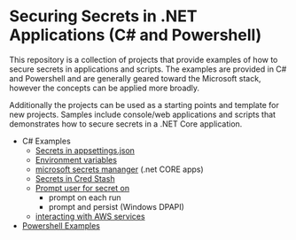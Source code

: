 # Securing Secrets in .NET Applications (C# and Powershell)

This repository is a collection of projects that  provide examples of how to secure secrets in applications and scripts. The examples are provided in C# and Powershell and are generally geared toward the Microsoft stack, however the concepts can be applied more broadly. 

Additionally the projects can be used as a starting points and template for new projects. Samples include console/web applications and scripts that demonstrates how to secure secrets in a .NET Core application.

- C# Examples
  - [Secrets in appsettings.json](./ConsoleAppViaAppSettings/README.md)
  - [Environment variables](./ConsoleAppViaEnvVars/README.md)
  - [microsoft secrets mananger](./ConsoleAppViaSecretManager/README.md) (.net CORE apps)
  - [Secrets in Cred Stash](./ConsoleAppViaCredStash/README.md) 
  - [Prompt user for secret on](./ConsoleAppViaPrompt/README.md)
    - prompt on each run 
    - prompt and persist (Windows DPAPI)
  - [interacting with AWS services](./ConsoleAppViaAws/README.md)
- [Powershell Examples](./Powershell/README.md)



